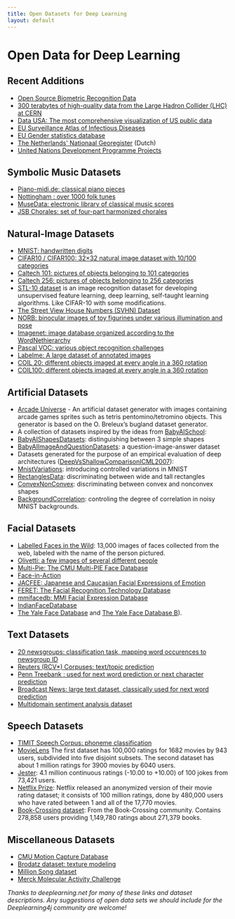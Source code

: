 ```yaml
---
title: Open Datasets for Deep Learning
layout: default
---
```


# Open Data for Deep Learning

## Recent Additions

* [Open Source Biometric Recognition Data](http://openbiometrics.org/)
* [300 terabytes of high-quality data from the Large Hadron Collider (LHC) at CERN](http://opendata.cern.ch/search?ln=en&p=Run2011A+AND+collection%3ACMS-Primary-Datasets+OR+collection%3ACMS-Simulated-Datasets+OR+collection%3ACMS-Derived-Datasets)
* [Data USA: The most comprehensive visualization of US public data](http://datausa.io)
* [EU Surveillance Atlas of Infectious Diseases](http://ecdc.europa.eu/en/data-tools/atlas/Pages/atlas.aspx)
* [EU Gender statistics database](http://eige.europa.eu/gender-statistics)
* [The Netherlands' Nationaal Georegister](http://www.nationaalgeoregister.nl/geonetwork/srv/dut/search#fast=index&from=1&to=50&any_OR_geokeyword_OR_title_OR_keyword=landinrichting*&relation=within) (Dutch)
* [United Nations Development Programme Projects](http://open.undp.org/#2016)

## Symbolic Music Datasets

* [Piano-midi.de: classical piano pieces](http://www.piano-midi.de/)
* [Nottingham : over 1000 folk tunes](http://abc.sourceforge.net/NMD/)
* [MuseData: electronic library of classical music scores](http://musedata.stanford.edu/)
* [JSB Chorales: set of four-part harmonized chorales](http://www.jsbchorales.net/index.shtml)

## Natural-Image Datasets

* [MNIST: handwritten digits](http://yann.lecun.com/exdb/mnist/)
* [CIFAR10 / CIFAR100: 32×32 natural image dataset with 10/100 categories]( http://www.cs.utoronto.ca/~kriz/cifar.html)
* [Caltech 101: pictures of objects belonging to 101 categories](http://www.vision.caltech.edu/Image_Datasets/Caltech101/)
* [Caltech 256: pictures of objects belonging to 256 categories](http://www.vision.caltech.edu/Image_Datasets/Caltech256/) 
* [STL-10 dataset](http://www.stanford.edu/~acoates//stl10/) is an image recognition dataset for developing unsupervised feature learning, deep learning, self-taught learning algorithms. Like CIFAR-10 with some modifications. 
* [The Street View House Numbers (SVHN) Dataset](http://ufldl.stanford.edu/housenumbers/)
* [NORB: binocular images of toy figurines under various illumination and pose](http://www.cs.nyu.edu/~ylclab/data/norb-v1.0/)
* [Imagenet: image database organized according to the WordNethierarchy](http://www.image-net.org/)
* [Pascal VOC: various object recognition challenges](http://pascallin.ecs.soton.ac.uk/challenges/VOC/)
* [Labelme: A large dataset of annotated images](http://labelme.csail.mit.edu/Release3.0/browserTools/php/dataset.php)
* [COIL 20: different objects imaged at every angle in a 360 rotation](http://www.cs.columbia.edu/CAVE/software/softlib/coil-20.php)
* [COIL100: different objects imaged at every angle in a 360 rotation](http://www1.cs.columbia.edu/CAVE/software/softlib/coil-100.php)

## Artificial Datasets

* [Arcade Universe](https://github.com/caglar/Arcade-Universe) - An artificial dataset generator with images containing arcade games sprites such as tetris pentomino/tetromino objects. This generator is based on the O. Breleux’s bugland dataset generator.
* A collection of datasets inspired by the ideas from [BabyAISchool](http://www.iro.umontreal.ca/~lisa/twiki/bin/view.cgi/Public/BabyAISchool):
* [BabyAIShapesDatasets](http://www.iro.umontreal.ca/~lisa/twiki/bin/view.cgi/Public/BabyAIShapesDatasets): distinguishing between 3 simple shapes
* [BabyAIImageAndQuestionDatasets](http://www.iro.umontreal.ca/~lisa/twiki/bin/view.cgi/Public/BabyAIImageAndQuestionDatasets): a question-image-answer dataset
* Datasets generated for the purpose of an empirical evaluation of deep architectures ([DeepVsShallowComparisonICML2007](http://www.iro.umontreal.ca/~lisa/twiki/bin/view.cgi/Public/DeepVsShallowComparisonICML2007)):
* [MnistVariations](http://www.iro.umontreal.ca/~lisa/twiki/bin/view.cgi/Public/MnistVariations): introducing controlled variations in MNIST
* [RectanglesData](http://www.iro.umontreal.ca/~lisa/twiki/bin/view.cgi/Public/RectanglesData): discriminating between wide and tall rectangles
* [ConvexNonConvex](http://www.iro.umontreal.ca/~lisa/twiki/bin/view.cgi/Public/ConvexNonConvex): discriminating between convex and nonconvex shapes
* [BackgroundCorrelation](http://www.iro.umontreal.ca/~lisa/twiki/bin/view.cgi/Public/BackgroundCorrelation): controling the degree of correlation in noisy MNIST backgrounds.

## Facial Datasets

* [Labelled Faces in the Wild](http://vis-www.cs.umass.edu/lfw/): 13,000 images of faces collected from the web, labeled with the name of the person pictured.
* [Olivetti: a few images of several different people](http://www.cs.nyu.edu/~roweis/data.html)
* [Multi-Pie: The CMU Multi-PIE Face Database](http://www.multipie.org/)
* [Face-in-Action](http://www.flintbox.com/public/project/5486/)
* [JACFEE: Japanese and Caucasian Facial Expressions of Emotion](http://www.humintell.com/jacfee/)
* [FERET: The Facial Recognition Technology Database](http://www.itl.nist.gov/iad/humanid/feret/feret_master.html)
* [mmifacedb: MMI Facial Expression Database](http://www.mmifacedb.com/)
* [IndianFaceDatabase](http://vis-www.cs.umass.edu/~vidit/IndianFaceDatabase/)
* [The Yale Face Database](http://vision.ucsd.edu/content/yale-face-database) and [The Yale Face Database B](http://vision.ucsd.edu/~leekc/ExtYaleDatabase/ExtYaleB.html)). 

## Text Datasets

* [20 newsgroups: classification task, mapping word occurences to newsgroup ID](http://qwone.com/~jason/20Newsgroups/)
* [Reuters (RCV*) Corpuses: text/topic prediction](http://about.reuters.com/researchandstandards/corpus/)
* [Penn Treebank : used for next word prediction or next character prediction](http://www.cis.upenn.edu/~treebank/)
* [Broadcast News: large text dataset, classically used for next word prediction](http://www.ldc.upenn.edu/Catalog/CatalogEntry.jsp?catalogId=LDC97S44)
* [Multidomain sentiment analysis dataset](http://www.cs.jhu.edu/~mdredze/datasets/sentiment/)

## Speech Datasets

* [TIMIT Speech Corpus: phoneme classification](http://www.ldc.upenn.edu/Catalog/CatalogEntry.jsp?catalogId=LDC93S1)
* [MovieLens](http://www.grouplens.org) The first dataset has 100,000 ratings for 1682 movies by 943 users, subdivided into five disjoint subsets. The second dataset has about 1 million ratings for 3900 movies by 6040 users. 
* [Jester](http://www.ieor.berkeley.edu/~goldberg/jester-data/): 4.1 million continuous ratings (-10.00 to +10.00) of 100 jokes from 73,421 users.
* [Netflix Prize](http://www.netflixprize.com/): Netflix released an anonymized version of their movie rating dataset; it consists of 100 million ratings, done by 480,000 users who have rated between 1 and all of the 17,770 movies.
* [Book-Crossing dataset](http://www.informatik.uni-freiburg.de/~cziegler/BX/): From the Book-Crossing community. Contains 278,858 users providing 1,149,780 ratings about 271,379 books.

## Miscellaneous Datasets

* [CMU Motion Capture Database](http://mocap.cs.cmu.edu/)
* [Brodatz dataset: texture modeling](http://www.ux.uis.no/~tranden/brodatz.html)
* [Million Song dataset](http://labrosa.ee.columbia.edu/millionsong/)
* [Merck Molecular Activity Challenge](http://www.kaggle.com/c/MerckActivity/data)

*Thanks to deeplearning.net for many of these links and dataset descriptions. Any suggestions of open data sets we should include for the Deeplearning4j community are welcome!*
